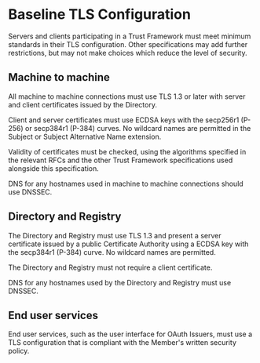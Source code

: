 # Baseline TLS Configuration

Servers and clients participating in a Trust Framework must meet minimum standards in their TLS configuration. Other specifications may add further restrictions, but may not make choices which reduce the level of security.


## Machine to machine

All machine to machine connections must use TLS 1.3 or later with server and client certificates issued by the Directory.

Client and server certificates must use ECDSA keys with the secp256r1 (P-256) or secp384r1 (P-384) curves. No wildcard names are permitted in the Subject or Subject Alternative Name extension.

Validity of certificates must be checked, using the algorithms specified in the relevant RFCs and the other Trust Framework specifications used alongside this specification.

DNS for any hostnames used in machine to machine connections should use DNSSEC.


## Directory and Registry

The Directory and Registry must use TLS 1.3 and present a server certificate issued by a public Certificate Authority using a ECDSA key with the secp384r1 (P-384) curve. No wildcard names are permitted.

The Directory and Registry must not require a client certificate.

DNS for any hostnames used by the Directory and Registry must use DNSSEC.



## End user services

End user services, such as the user interface for OAuth Issuers, must use a TLS configuration that is compliant with the Member's written security policy.
